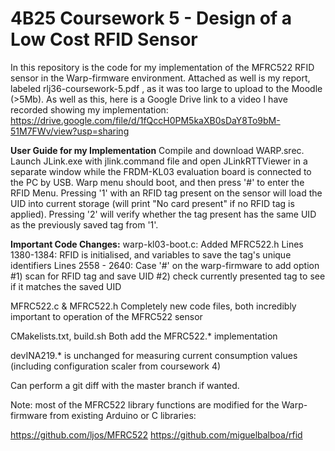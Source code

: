# 4B25 Coursework 5 - Design of a Low Cost RFID Sensor
In this repository is the code for my implementation of the MFRC522 RFID sensor in the Warp-firmware environment. Attached as well is my report, labeled rlj36-coursework-5.pdf , as it was too large to upload to the Moodle (>5Mb). As well as this, here is a Google Drive link to a video I have recorded showing my implementation: https://drive.google.com/file/d/1fQccH0PM5kaXB0sDaY8To9bM-51M7FWv/view?usp=sharing

**User Guide for my Implementation**
Compile and download WARP.srec. Launch JLink.exe with jlink.command file and open JLinkRTTViewer in a separate window while the FRDM-KL03 evaluation board is connected to the PC by USB. Warp menu should boot, and then press '#' to enter the RFID Menu. Pressing '1' with an RFID tag present on the sensor will load the UID into current storage (will print "No card present" if no RFID tag is applied). Pressing '2' will verify whether the tag present has the same UID as the previously saved tag from '1'.

**Important Code Changes:**
warp-kl03-boot.c:
Added MFRC522.h
Lines 1380-1384: RFID is initialised, and variables to save the tag's unique identifiers
Lines 2558 - 2640: Case '#' on the warp-firmware to add option #1) scan for RFID tag and save UID #2) check currently presented tag to see if it matches the saved UID

MFRC522.c & MFRC522.h
Completely new code files, both incredibly important to operation of the MFRC522 sensor

CMakelists.txt, build.sh
Both add the MFRC522.* implementation

devINA219.* is unchanged for measuring current consumption values (including configuration scaler from coursework 4)

Can perform a git diff with the master branch if wanted.

Note: most of the MFRC522 library functions are modified for the Warp-firmware from existing Arduino or C libraries: 

https://github.com/ljos/MFRC522
https://github.com/miguelbalboa/rfid

